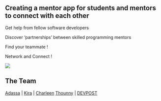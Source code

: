 ## Creating a mentor app for students and mentors to connect with each other

Get help from fellow software developers

Discover ‘partnerships’ between skilled programming mentors

Find your teammate !

Network and Connect !

<img src="https://challengepost-s3-challengepost.netdna-ssl.com/photos/production/software_photos/001/806/781/datas/gallery.jpg">

<h2> The Team </h2>
<a href="https://github.com/AdassaC">Adassa</a> | <a href="https://github.com/themaps123">Kira</a> | <a href="https://github.com/charleenschen">Charleen</a> <a href="https://github.com/thounny">Thounny</a> | <a href="https://devpost.com/software/mentor-app-lid4mr">DEVPOST</a>

